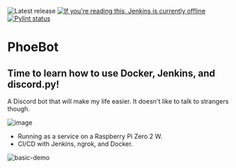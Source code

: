 ![Latest release](https://img.shields.io/github/v/release/ASmallSquishySquid/PhoeBot)
[![If you're reading this, Jenkins is currently offline](https://starling-legal-snapper.ngrok-free.app/buildStatus/icon?job=PhoeBot)](https://starling-legal-snapper.ngrok-free.app/job/PhoeBot/)
[![Pylint status](https://github.com/ASmallSquishySquid/PhoeBot/actions/workflows/pylint.yml/badge.svg)](https://github.com/ASmallSquishySquid/PhoeBot/actions)
# PhoeBot
## Time to learn how to use Docker, Jenkins, and discord.py!
A Discord bot that will make my life easier. It doesn't like to talk to strangers though.

![image](https://github.com/ASmallSquishySquid/PhoeBot/assets/78177277/4277316d-115d-4b84-b5d5-6e5e49266a65)

* Running as a service on a Raspberry Pi Zero 2 W.
* CI/CD with Jenkins, ngrok, and Docker.

![basic-demo](https://github.com/ASmallSquishySquid/PhoeBot/assets/78177277/01a755b9-c2aa-4f8d-9659-7cdca00925fc)

